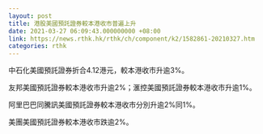 ```yaml
---
layout: post
title: 港股美國預託證券較本港收市普遍上升
date: 2021-03-27 06:09:43.000000000 +08:00
link: https://news.rthk.hk/rthk/ch/component/k2/1582861-20210327.htm
categories: rthk
---
```


中石化美國預託證券折合4.12港元，較本港收市升逾3%。

友邦美國預託證券較本港收市升逾2%；滙控美國預託證券較本港收市升逾1%。

阿里巴巴同騰訊美國預託證券較本港收市分別升逾2%同1%。

美團美國預託證券較本港收市跌逾2%。

